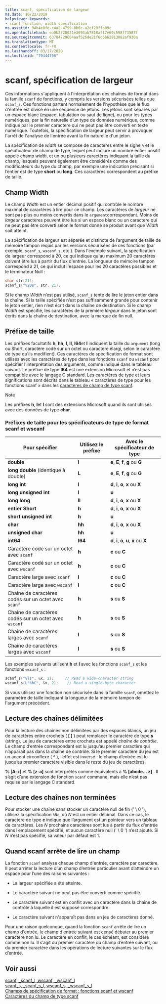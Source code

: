 ```yaml
---
title: scanf, spécification de largeur
ms.date: 10/22/2019
helpviewer_keywords:
- scanf function, width specification
ms.assetid: 94b4e8fe-c4a2-4799-8b6c-a2cf28ffb09c
ms.openlocfilehash: ea0b2728021e3093ab7818af17e60c598f73587f
ms.sourcegitcommit: 63784729604aaf526de21f6c6b62813882af930a
ms.translationtype: MT
ms.contentlocale: fr-FR
ms.lasthandoff: 03/17/2020
ms.locfileid: "79444706"
---
```

# <a name="scanf-width-specification"></a>scanf, spécification de largeur

Ces informations s'appliquent à l'interprétation des chaînes de format dans la famille `scanf` de fonctions, y compris les versions sécurisées telles que `scanf_s`. Ces fonctions partent normalement de l'hypothèse que le flux d'entrée est divisé en une séquence de jetons. Les jetons sont séparés par un espace blanc (espace, tabulation ou saut de ligne), ou pour les types numériques, par la fin naturelle d’un type de données numérique, comme indiqué par le premier caractère qui ne peut pas être converti en texte numérique. Toutefois, la spécification de largeur peut servir à provoquer l'arrêt de l'analyse de l'entrée avant la fin naturelle d'un jeton.

La spécification de *width* se compose de caractères entre le signe `%` et le spécificateur de champ de type, lequel peut inclure un nombre entier positif appelé champ *width*, et un ou plusieurs caractères indiquant la taille du champ, lesquels peuvent également être considérés comme des modificateurs du type du champ, par exemple une indication précisant si l’entier est de type **short** ou **long**. Ces caractères correspondent au préfixe de taille.

## <a name="the-width-field"></a>Champ Width

Le champ *Width* est un entier décimal positif qui contrôle le nombre maximal de caractères à lire pour ce champ. Les caractères de *largeur* ne sont pas plus ou moins convertis dans le `argument`correspondant. Moins de *largeur* caractères peuvent être lus si un espace blanc ou un caractère qui ne peut pas être converti selon le format donné se produit avant que *Width* soit atteint.

La spécification de largeur est séparée et distincte de l’argument de taille de mémoire tampon requis par les versions sécurisées de ces fonctions (par exemple, `scanf_s`, `wscanf_s`, etc.). Dans l'exemple suivant, la spécification de largeur correspond à 20, ce qui indique qu'au maximum 20 caractères doivent être lus à partir du flux d'entrée. La longueur de mémoire tampon correspond à 21, ce qui inclut l'espace pour les 20 caractères possibles et le terminateur Null :

```C
char str[21];
scanf_s("%20s", str, 21);
```

Si le champ *Width* n’est pas utilisé, `scanf_s` tente de lire le jeton entier dans la chaîne. Si la taille spécifiée n’est pas suffisamment grande pour contenir le jeton entier, rien n’est écrit dans la chaîne de destination. Si le champ *Width* est spécifié, les caractères de la première *largeur* dans le jeton sont écrits dans la chaîne de destination, avec la marque de fin null.

## <a name="the-size-prefix"></a>Préfixe de taille

Les préfixes facultatifs **h**, **hh**, **l**, **ll**, **I64**et **l** indiquent la taille du `argument` (long ou Short, caractère codé sur un octet ou caractère élargi, selon le caractère de type qu’ils modifient). Ces caractères de spécification de format sont utilisés avec les caractères de type dans les fonctions `scanf` ou `wscanf` pour spécifier l'interprétation des arguments, comme indiqué dans le tableau suivant. Le préfixe de type **I64** est une extension Microsoft et n’est pas compatible avec le langage C standard. Les caractères de type et leurs significations sont décrits dans le tableau « caractères de type pour les fonctions scanf » dans les [caractères de champ de type scanf](../c-runtime-library/scanf-type-field-characters.md).

> [!NOTE]
> Les préfixes **h**, **l**et **l** sont des extensions Microsoft quand ils sont utilisés avec des données de type **char**.

### <a name="size-prefixes-for-scanf-and-wscanf-format-type-specifiers"></a>Préfixes de taille pour les spécificateurs de type de format scanf et wscanf

|Pour spécifier|Utilisez le préfixe|Avec le spécificateur de type|
|----------------|----------------|-------------------------|
|**double**|**l**|**e**, **E**, **f**, **g** ou **G**|
|**long double** (identique à double)|**L**|**e**, **E**, **f**, **g** ou **G**|
|**long int**|**l**|**d**, **i**, **o**, **x** ou **X**|
|**long unsigned int**|**l**|**u**|
|**long long**|**ll**|**d**, **i**, **o**, **x** ou **X**|
|**entier Short**|**h**|**d**, **i**, **o**, **x** ou **X**|
|**short unsigned int**|**h**|**u**|
|**char**|**hh**|**d**, **i**, **o**, **x** ou **X**|
|**unsigned char**|**hh**|**u**|
|**int64**|**I64**|**d**, **i**, **o**, **u**, **x** ou **X**|
|Caractère codé sur un octet avec `scanf`|**h**|**c** ou **C**|
|Caractère codé sur un octet avec `wscanf`|**h**|**c** ou **C**|
|Caractère large avec `scanf`|**l**|**c** ou **C**|
|Caractère large avec `wscanf`|**l**|**c** ou **C**|
|Chaîne de caractères codés sur un octet avec `scanf`|**h**|**s** ou **S**|
|Chaîne de caractères codés sur un octet avec `wscanf`|**h**|**s** ou **S**|
|Chaîne de caractères larges avec `scanf`|**l**|**s** ou **S**|
|Chaîne de caractères larges avec `wscanf`|**l**|**s** ou **S**|

Les exemples suivants utilisent **h** et **l** avec les fonctions `scanf_s` et les fonctions `wscanf_s` :

```C
scanf_s("%ls", &x, 2);     // Read a wide-character string
wscanf_s(L"%hC", &x, 2);    // Read a single-byte character
```

Si vous utilisez une fonction non sécurisée dans la famille `scanf`, omettez le paramètre de taille indiquant la longueur de la mémoire tampon de l'argument précédent.

## <a name="reading-undelimited-strings"></a>Lecture des chaînes délimitées

Pour la lecture des chaînes non délimitées par des espaces blancs, un jeu de caractères entre crochets ( **[ ]** ) peut remplacer le caractère de type **s** (string). Le jeu de caractères entre crochets est appelé *chaîne de contrôle*. Le champ d’entrée correspondant est lu jusqu’au premier caractère qui n’apparaît pas dans la chaîne de contrôle. Si le premier caractère du jeu est un accent circonflexe ( **^** ), l’effet est inversé : le champ d’entrée est lu jusqu’au premier caractère visible dans le reste du jeu de caractères.

**% [A-z]** et **% [z-a]** sont interprétés comme équivalents à **% [abcde... z]** . Il s’agit d’une extension de fonction `scanf` commune, mais elle n’est pas requise par le langage C standard.

## <a name="reading-unterminated-strings"></a>Lecture des chaînes non terminées

Pour stocker une chaîne sans stocker un caractère null de fin (' \ 0 '), utilisez la spécification `%Nc`, où *N* est un entier décimal. Dans ce cas, le caractère de type **c** indique que l’argument est un pointeur vers un tableau de caractères. Les *N* prochains caractères sont lus à partir du flux d’entrée dans l’emplacement spécifié, et aucun caractère null (' \ 0 ') n’est ajouté. Si *N* n’est pas spécifié, sa valeur par défaut est 1.

## <a name="when-scanf-stops-reading-a-field"></a>Quand scanf arrête de lire un champ

La fonction `scanf` analyse chaque champ d'entrée, caractère par caractère. Il peut arrêter la lecture d’un champ d’entrée particulier avant d’atteindre un espace pour l’une des raisons suivantes :

- La largeur spécifiée a été atteinte.

- Le caractère suivant ne peut pas être converti comme spécifié.

- Le caractère suivant est en conflit avec un caractère dans la chaîne de contrôle à laquelle il est supposé correspondre.

- Le caractère suivant n'apparaît pas dans un jeu de caractères donné.

Pour une raison quelconque, quand la fonction `scanf` arrête de lire un champ d'entrée, le champ d'entrée suivant est censé débuter au premier caractère non lu. Le caractère en conflit, le cas échéant, est considéré comme non lu. Il s’agit du premier caractère du champ d’entrée suivant, ou du premier caractère dans les opérations de lecture suivantes sur le flux d’entrée.

## <a name="see-also"></a>Voir aussi

[scanf, _scanf_l, wscanf, _wscanf_l](../c-runtime-library/reference/scanf-scanf-l-wscanf-wscanf-l.md)<br/>
[scanf_s, _scanf_s_l, wscanf_s, _wscanf_s_l](../c-runtime-library/reference/scanf-s-scanf-s-l-wscanf-s-wscanf-s-l.md)<br/>
[Champs de spécification de format : fonctions scanf et wscanf](../c-runtime-library/format-specification-fields-scanf-and-wscanf-functions.md)<br/>
[Caractères du champ de type scanf](../c-runtime-library/scanf-type-field-characters.md)<br/>
